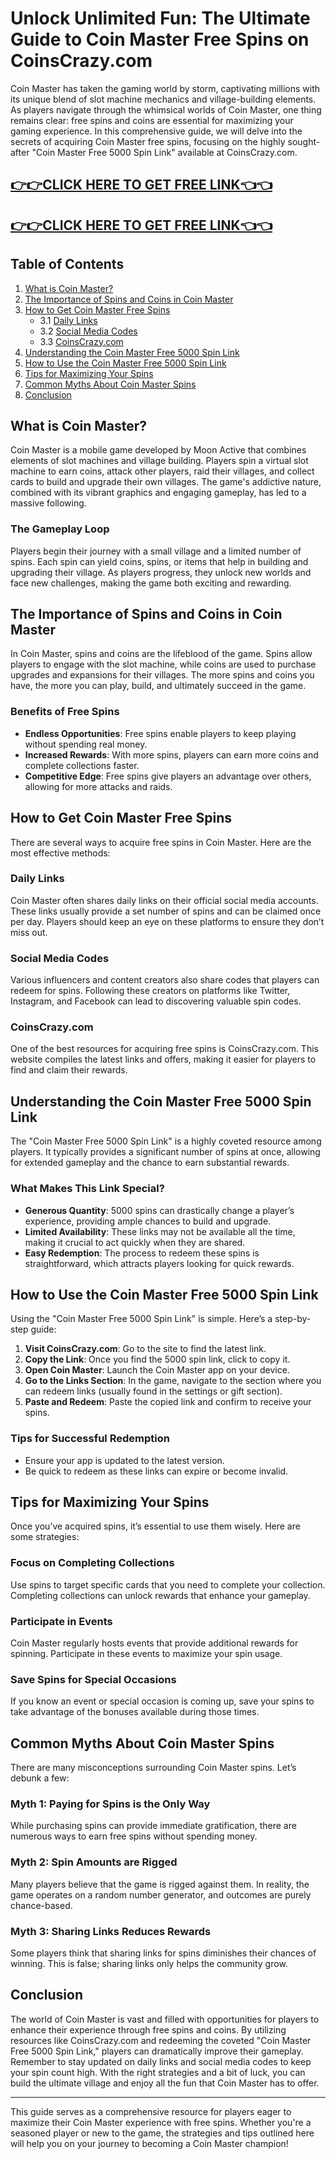 # Unlock Unlimited Fun: The Ultimate Guide to Coin Master Free Spins on CoinsCrazy.com

Coin Master has taken the gaming world by storm, captivating millions with its unique blend of slot machine mechanics and village-building elements. As players navigate through the whimsical worlds of Coin Master, one thing remains clear: free spins and coins are essential for maximizing your gaming experience. In this comprehensive guide, we will delve into the secrets of acquiring Coin Master free spins, focusing on the highly sought-after "Coin Master Free 5000 Spin Link" available at CoinsCrazy.com.

[👉👉CLICK HERE TO GET FREE LINK👈👈](https://todaylink.site/CoinsLink/)
--
[👉👉CLICK HERE TO GET FREE LINK👈👈](https://todaylink.site/CoinsLink/)
--

## Table of Contents

1. [What is Coin Master?](#what-is-coin-master)
2. [The Importance of Spins and Coins in Coin Master](#the-importance-of-spins-and-coins-in-coin-master)
3. [How to Get Coin Master Free Spins](#how-to-get-coin-master-free-spins)
   - 3.1 [Daily Links](#daily-links)
   - 3.2 [Social Media Codes](#social-media-codes)
   - 3.3 [CoinsCrazy.com](#coinscrazycom)
4. [Understanding the Coin Master Free 5000 Spin Link](#understanding-the-coin-master-free-5000-spin-link)
5. [How to Use the Coin Master Free 5000 Spin Link](#how-to-use-the-coin-master-free-5000-spin-link)
6. [Tips for Maximizing Your Spins](#tips-for-maximizing-your-spins)
7. [Common Myths About Coin Master Spins](#common-myths-about-coin-master-spins)
8. [Conclusion](#conclusion)

## What is Coin Master?

Coin Master is a mobile game developed by Moon Active that combines elements of slot machines and village building. Players spin a virtual slot machine to earn coins, attack other players, raid their villages, and collect cards to build and upgrade their own villages. The game's addictive nature, combined with its vibrant graphics and engaging gameplay, has led to a massive following.

### The Gameplay Loop

Players begin their journey with a small village and a limited number of spins. Each spin can yield coins, spins, or items that help in building and upgrading their village. As players progress, they unlock new worlds and face new challenges, making the game both exciting and rewarding.

## The Importance of Spins and Coins in Coin Master

In Coin Master, spins and coins are the lifeblood of the game. Spins allow players to engage with the slot machine, while coins are used to purchase upgrades and expansions for their villages. The more spins and coins you have, the more you can play, build, and ultimately succeed in the game.

### Benefits of Free Spins

- **Endless Opportunities**: Free spins enable players to keep playing without spending real money.
- **Increased Rewards**: With more spins, players can earn more coins and complete collections faster.
- **Competitive Edge**: Free spins give players an advantage over others, allowing for more attacks and raids.

## How to Get Coin Master Free Spins

There are several ways to acquire free spins in Coin Master. Here are the most effective methods:

### Daily Links

Coin Master often shares daily links on their official social media accounts. These links usually provide a set number of spins and can be claimed once per day. Players should keep an eye on these platforms to ensure they don’t miss out.

### Social Media Codes

Various influencers and content creators also share codes that players can redeem for spins. Following these creators on platforms like Twitter, Instagram, and Facebook can lead to discovering valuable spin codes.

### CoinsCrazy.com

One of the best resources for acquiring free spins is CoinsCrazy.com. This website compiles the latest links and offers, making it easier for players to find and claim their rewards.

## Understanding the Coin Master Free 5000 Spin Link

The "Coin Master Free 5000 Spin Link" is a highly coveted resource among players. It typically provides a significant number of spins at once, allowing for extended gameplay and the chance to earn substantial rewards.

### What Makes This Link Special?

- **Generous Quantity**: 5000 spins can drastically change a player’s experience, providing ample chances to build and upgrade.
- **Limited Availability**: These links may not be available all the time, making it crucial to act quickly when they are shared.
- **Easy Redemption**: The process to redeem these spins is straightforward, which attracts players looking for quick rewards.

## How to Use the Coin Master Free 5000 Spin Link

Using the "Coin Master Free 5000 Spin Link" is simple. Here’s a step-by-step guide:

1. **Visit CoinsCrazy.com**: Go to the site to find the latest link.
2. **Copy the Link**: Once you find the 5000 spin link, click to copy it.
3. **Open Coin Master**: Launch the Coin Master app on your device.
4. **Go to the Links Section**: In the game, navigate to the section where you can redeem links (usually found in the settings or gift section).
5. **Paste and Redeem**: Paste the copied link and confirm to receive your spins.

### Tips for Successful Redemption

- Ensure your app is updated to the latest version.
- Be quick to redeem as these links can expire or become invalid.

## Tips for Maximizing Your Spins

Once you’ve acquired spins, it’s essential to use them wisely. Here are some strategies:

### Focus on Completing Collections

Use spins to target specific cards that you need to complete your collection. Completing collections can unlock rewards that enhance your gameplay.

### Participate in Events

Coin Master regularly hosts events that provide additional rewards for spinning. Participate in these events to maximize your spin usage.

### Save Spins for Special Occasions

If you know an event or special occasion is coming up, save your spins to take advantage of the bonuses available during those times.

## Common Myths About Coin Master Spins

There are many misconceptions surrounding Coin Master spins. Let’s debunk a few:

### Myth 1: Paying for Spins is the Only Way

While purchasing spins can provide immediate gratification, there are numerous ways to earn free spins without spending money.

### Myth 2: Spin Amounts are Rigged

Many players believe that the game is rigged against them. In reality, the game operates on a random number generator, and outcomes are purely chance-based.

### Myth 3: Sharing Links Reduces Rewards

Some players think that sharing links for spins diminishes their chances of winning. This is false; sharing links only helps the community grow.

## Conclusion

The world of Coin Master is vast and filled with opportunities for players to enhance their experience through free spins and coins. By utilizing resources like CoinsCrazy.com and redeeming the coveted "Coin Master Free 5000 Spin Link," players can dramatically improve their gameplay. Remember to stay updated on daily links and social media codes to keep your spin count high. With the right strategies and a bit of luck, you can build the ultimate village and enjoy all the fun that Coin Master has to offer.

---

This guide serves as a comprehensive resource for players eager to maximize their Coin Master experience with free spins. Whether you're a seasoned player or new to the game, the strategies and tips outlined here will help you on your journey to becoming a Coin Master champion!
